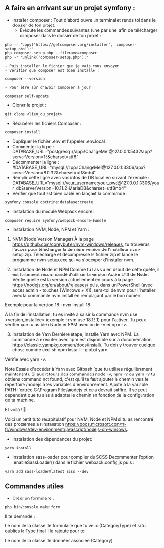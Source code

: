 A faire en arrivant sur un projet symfony : 
---
* Installer composer : 
Tout d'abord ouvre un terminal et rends toi dans le dossier de ton projet.
    - Exécute les commandes suivantes (une par une) afin de télécharger composer dans le dossier de ton projet :
```shell
php -r "copy('https://getcomposer.org/installer', 'composer-setup.php');"
php composer-setup.php --filename=composer
php -r "unlink('composer-setup.php');"
```
    - Puis installer le fichier que je vais vous envoyer.
    - Vérifier que composer est bien installé :
```shell
composer --version
```
    - Pour être sûr d'avoir Composer à jour : 
```shell
composer self-update
```

* Cloner le projet : 
```shell
git clone <lien_du_projet>
```
* Récupérer les fichiers Composer : 
 ```shell
 composer install
 ```

* Dupliquer le fichier .env et l'appeler .env.local 
* Commenter la ligne : DATABASE_URL="postgresql://app:!ChangeMe!@127.0.0.1:5432/app?serverVersion=15&charset=utf8"
* Décommenter la ligne : #DATABASE_URL="mysql://app:!ChangeMe!@127.0.0.1:3306/app?serverVersion=8.0.32&charset=utf8mb4"
* Remplir cette ligne avec vos infos de DB local en suivant l'exemple : 
DATABASE_URL="mysql://your_username:your_pwd@127.0.0.1:3306/your_db?serverVersion=10.11.2-MariaDB&charset=utf8mb4"
* Vérifier que tout est bien cablé en lançant la commande : 
```shell
symfony console doctrine:database:create
```
* Installation du module Webpack encore: 
```shell
composer require symfony/webpack-encore-bundle
```
* Installation NVM, Node, NPM et Yarn : 

1. NVM (Node Version Manager)
À la page https://github.com/coreybutler/nvm-windows/releases, tu trouveras l'accès pour télécharger la dernière version de l'installeur nvm-setup.zip.
Télécharge et décompresse le fichier zip et lance le programme nvm-setup.exe qui va s'occuper d'installer nvm.

2. Installation de Node et NPM
Comme tu l'as vu en début de cette quête, il est fortement recommandé d'utiliser la version Active LTS de Node. Vérifie quelle est la version actuellement en cours à la page https://nodejs.org/en/about/releases/ puis, dans un PowerShell (avec accès admin - touches [Windows + X]), sers-toi de nvm pour l'installer avec la commande nvm install <version> en remplaçant <version> par le bon numéro.

Exemple pour la version 18 : nvm install 18

À la fin de l'installation, tu es invité à saisir la commande nvm use <version_installée> (exemple : nvm use 18.12.1) pour l'activer.
Tu peux vérifier que tu as bien Node et NPM avec node -v et npm -v.

3. Installation de Yarn
Dernière étape, installe Yarn avec NPM.
La commande à exécuter avec npm est disponible sur la documentation https://classic.yarnpkg.com/en/docs/install/. Tu dois y trouver quelque chose comme ceci
sh npm install --global yarn

Vérifie avec yarn -v.

Note
Essaie d'accéder à Yarn avec Gitbash (que tu utilises régulièrement maintenant). Si aux retours des commandes node -v, npm -v ou yarn -v tu obtiens command not found, c'est qu'il te faut ajouter le chemin vers le répertoire /nodejs à tes variables d'environnement. Ajoute à la variable PATH l'entrée C:\Program Files\nodejs et cela devrait suffire. Il se peut cependant que tu aies à adapter le chemin en fonction de la configuration de ta machine.

Et voilà ! 🎉

Voici un petit tuto récapitulatif pour NVM, Node et NPM si tu as rencontré des problèmes à l'installation https://docs.microsoft.com/fr-fr/windows/dev-environment/javascript/nodejs-on-windows.

* Installation des dépendances du projet: 
```shell
yarn install
```
* Installation sass-loader pour compiler du SCSS
    Decommenter l'option .enableSassLoader() dans le fichier webpack.config.js puis :
```shell
yarn add sass-loader@latest sass --dev
```

Commandes utiles 
---
* Créer un formulaire : 

```shell
php bin/console make:form
```
Il te demande :

Le nom de la classe de formulaire que tu veux (CategoryType) et si tu oublies le Type final il le rajoute pour toi

Le nom de la classe de données associée (Category)

